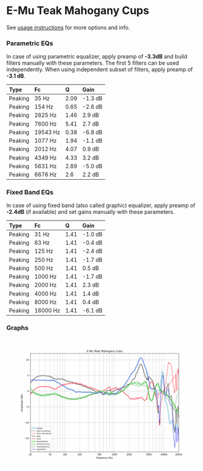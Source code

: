 # E-Mu Teak Mahogany Cups
See [usage instructions](https://github.com/jaakkopasanen/AutoEq#usage) for more options and info.

### Parametric EQs
In case of using parametric equalizer, apply preamp of **-3.3dB** and build filters manually
with these parameters. The first 5 filters can be used independently.
When using independent subset of filters, apply preamp of **-3.1 dB**.

| Type    | Fc       |    Q | Gain    |
|:--------|:---------|:-----|:--------|
| Peaking | 35 Hz    | 2.09 | -1.3 dB |
| Peaking | 154 Hz   | 0.65 | -2.6 dB |
| Peaking | 2825 Hz  | 1.46 | 2.9 dB  |
| Peaking | 7600 Hz  | 5.41 | 2.7 dB  |
| Peaking | 19543 Hz | 0.38 | -6.8 dB |
| Peaking | 1077 Hz  | 1.94 | -1.1 dB |
| Peaking | 2012 Hz  | 4.07 | 0.9 dB  |
| Peaking | 4349 Hz  | 4.33 | 3.2 dB  |
| Peaking | 5631 Hz  | 2.89 | -5.0 dB |
| Peaking | 6676 Hz  | 2.6  | 2.2 dB  |

### Fixed Band EQs
In case of using fixed band (also called graphic) equalizer, apply preamp of **-2.4dB**
(if available) and set gains manually with these parameters.

| Type    | Fc       |    Q | Gain    |
|:--------|:---------|:-----|:--------|
| Peaking | 31 Hz    | 1.41 | -1.0 dB |
| Peaking | 63 Hz    | 1.41 | -0.4 dB |
| Peaking | 125 Hz   | 1.41 | -2.4 dB |
| Peaking | 250 Hz   | 1.41 | -1.7 dB |
| Peaking | 500 Hz   | 1.41 | 0.5 dB  |
| Peaking | 1000 Hz  | 1.41 | -1.7 dB |
| Peaking | 2000 Hz  | 1.41 | 2.3 dB  |
| Peaking | 4000 Hz  | 1.41 | 1.4 dB  |
| Peaking | 8000 Hz  | 1.41 | 0.4 dB  |
| Peaking | 16000 Hz | 1.41 | -6.1 dB |

### Graphs
![](./E-Mu%20Teak%20Mahogany%20Cups.png)